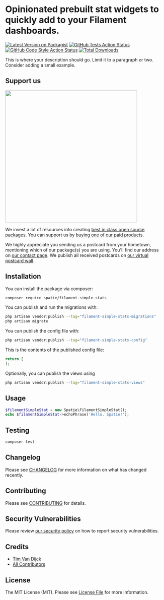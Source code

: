 #  Opinionated prebuilt stat widgets to quickly add to your Filament dashboards. 

[![Latest Version on Packagist](https://img.shields.io/packagist/v/spatie/filament-simple-stats.svg?style=flat-square)](https://packagist.org/packages/spatie/filament-simple-stats)
[![GitHub Tests Action Status](https://img.shields.io/github/actions/workflow/status/spatie/filament-simple-stats/run-tests.yml?branch=main&label=tests&style=flat-square)](https://github.com/spatie/filament-simple-stats/actions?query=workflow%3Arun-tests+branch%3Amain)
[![GitHub Code Style Action Status](https://img.shields.io/github/actions/workflow/status/spatie/filament-simple-stats/fix-php-code-style-issues.yml?branch=main&label=code%20style&style=flat-square)](https://github.com/spatie/filament-simple-stats/actions?query=workflow%3A"Fix+PHP+code+style+issues"+branch%3Amain)
[![Total Downloads](https://img.shields.io/packagist/dt/spatie/filament-simple-stats.svg?style=flat-square)](https://packagist.org/packages/spatie/filament-simple-stats)

This is where your description should go. Limit it to a paragraph or two. Consider adding a small example.

## Support us

[<img src="https://github-ads.s3.eu-central-1.amazonaws.com/filament-simple-stats.jpg?t=1" width="419px" />](https://spatie.be/github-ad-click/filament-simple-stats)

We invest a lot of resources into creating [best in class open source packages](https://spatie.be/open-source). You can support us by [buying one of our paid products](https://spatie.be/open-source/support-us).

We highly appreciate you sending us a postcard from your hometown, mentioning which of our package(s) you are using. You'll find our address on [our contact page](https://spatie.be/about-us). We publish all received postcards on [our virtual postcard wall](https://spatie.be/open-source/postcards).

## Installation

You can install the package via composer:

```bash
composer require spatie/filament-simple-stats
```

You can publish and run the migrations with:

```bash
php artisan vendor:publish --tag="filament-simple-stats-migrations"
php artisan migrate
```

You can publish the config file with:

```bash
php artisan vendor:publish --tag="filament-simple-stats-config"
```

This is the contents of the published config file:

```php
return [
];
```

Optionally, you can publish the views using

```bash
php artisan vendor:publish --tag="filament-simple-stats-views"
```

## Usage

```php
$filamentSimpleStat = new Spatie\FilamentSimpleStat();
echo $filamentSimpleStat->echoPhrase('Hello, Spatie!');
```

## Testing

```bash
composer test
```

## Changelog

Please see [CHANGELOG](CHANGELOG.md) for more information on what has changed recently.

## Contributing

Please see [CONTRIBUTING](CONTRIBUTING.md) for details.

## Security Vulnerabilities

Please review [our security policy](../../security/policy) on how to report security vulnerabilities.

## Credits

- [Tim Van Dijck](https://github.com/timvandijck)
- [All Contributors](../../contributors)

## License

The MIT License (MIT). Please see [License File](LICENSE.md) for more information.
